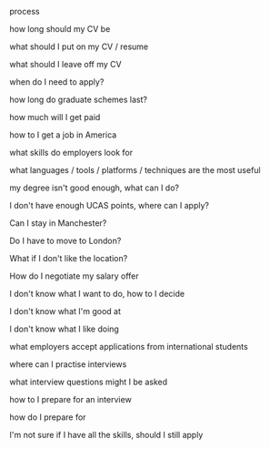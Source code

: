 

process


how long should my CV be

what should I put on my CV / resume

what should I leave off my CV

when do I need to apply?

how long do graduate schemes last?

how much will I get paid

how to I get a job in America

what skills do employers look for

what languages / tools / platforms / techniques are the most useful

my degree isn't good enough, what can I do?

I don't have enough UCAS points, where can I apply?

Can I stay in Manchester?

Do I have to move to London?

What if I don't like the location?

How do I negotiate my salary offer


I don't know what I want to do, how to I decide


I don't know what I'm good at

I don't know what I like doing

what employers accept applications from international students

where can I practise interviews

what interview questions might I be asked

how to I prepare for an interview

how do I prepare for

I'm not sure if I have all the skills, should I still apply
